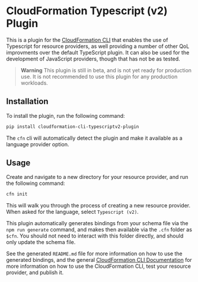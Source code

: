 # CloudFormation Typescript (v2) Plugin

This is a plugin for the [CloudFormation CLI](https://github.com/aws-cloudformation/cloudformation-cli) that enables the use of Typescript for resource providers, as well providing a number of other QoL improvments over the default TypeScript plugin. It can also be used for the development of JavaScript providers, though that has not be as tested.

> **Warning**
> This plugin is still in beta, and is not yet ready for production use. It is not recommended to use this plugin for any production workloads.

## Installation

To install the plugin, run the following command:

```bash
pip install cloudformation-cli-typescriptv2-plugin
```

The `cfn` cli will automatically detect the plugin and make it available as a language provider option.

## Usage

Create and navigate to a new directory for your resource provider, and run the following command:

```bash
cfn init
```

This will walk you through the process of creating a new resource provider. When asked for the language, select `Typescript (v2)`.

This plugin automatically generates bindings from your schema file via the `npm run generate` command, and makes then available via the `.cfn` folder as `$cfn`. You should not need to interact with this folder directly, and should only update the schema file.

See the generated `README.md` file for more information on how to use the generated bindings, and the general [CloudFormation CLI Documentation](https://docs.aws.amazon.com/cloudformation-cli/latest/userguide/what-is-cloudformation-cli.html) for more information on how to use the CloudFormation CLI, test your resource provider, and publish it.
